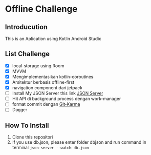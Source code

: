 # Offline Challenge

## Introducution
This is an Aplication using Kotlin Android Studio

## List Challenge
- [x] local-storage using Room
- [x] MVVM
- [x] Mengimplementasikan kotlin-coroutines
- [x] Arsitektur berbasis offline-first
- [x] navigation component dari jetpack
- [ ] Install My JSON Server this link [JSON Server](https://github.com/typicode/json-server)
- [ ] Hit API di background process dengan work-manager
- [ ] format commit dengan [Git-Karma](http://karma-runner.github.io/4.0/dev/git-commit-msg.html)
- [ ] Dagger

## How To Install

1. Clone this repositori
2. If you use db.json, please enter folder dbjson and run command in terminal `json-server --watch db.json`
